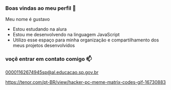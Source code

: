 ### Boas vindas ao meu perfil 💙

Meu nome é gustavo 
  - Estou estudando na alura
  - Estou me desenvolvendo na linguagem JavaScript
  - Utilizo esse espaço para minha organização e compartilhamento dos meus projetos desenvolvidos

###  voçê entrar em contato comigo 📫

00001162674945sp@al.educacao.sp.gov.br

https://tenor.com/pt-BR/view/hacker-pc-meme-matrix-codes-gif-16730883
